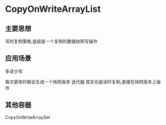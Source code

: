 # CopyOnWriteArrayList

## 主要思想

写时复制策略,底层是一个复制的数据快照写操作

## 应用场景

多读少写

每次更改时都会生成一个快照版本
迭代器 其实也是读时复制,直接在快照版本上操作

## 其他容器

CopyOnWriteArraySet

